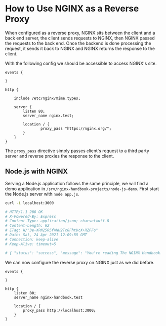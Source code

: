 # How to Use NGINX as a Reverse Proxy

When configured as a reverse proxy, NGINX sits between the client and a back end server, the client sends requests to NGINX, then NGINX passed the requests to the back end. Once the backend is done processing the request, it sends it back to NGINX and NGINX returns the response to the client.

With the following config we should be accessible to access NGINX's site.

```
events {

}

http {

    include /etc/nginx/mime.types;

    server {
        listen 80;
        server_name nginx.test;

        location / {
                proxy_pass "https://nginx.org/";
        }
    }
}
```

The `proxy_pass` directive simply passes client's request to a third party server and reverse proxies the response to the client.

## Node.js with NGINX

Serving a Node.js application follows the same principle, we will find a demo application in `/srv/nginx-handbook-projects/node-js-demo`. First start the Node.js server with `node app.js`.

```bash
curl -i localhost:3000

# HTTP/1.1 200 OK
# X-Powered-By: Express
# Content-Type: application/json; charset=utf-8
# Content-Length: 62
# ETag: W/"3e-XRN25R5fWNH2Tc8FhtUcX+RZFFo"
# Date: Sat, 24 Apr 2021 12:09:55 GMT
# Connection: keep-alive
# Keep-Alive: timeout=5

# { "status": "success", "message": "You're reading The NGINX Handbook!" }
```

We can now configure the reverse proxy on NGINX just as we did before.

```
events {

}
  
http {
    listen 80;
    server_name nginx-handbook.test

    location / {
        proxy_pass http://localhost:3000;
    }
}
```
